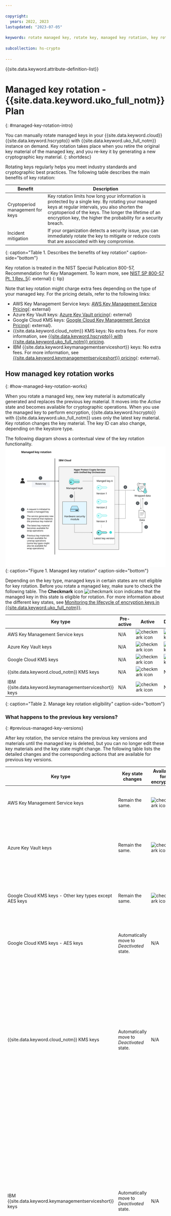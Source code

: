 ```yaml
---

copyright:
  years: 2022, 2023
lastupdated: "2023-07-05"

keywords: rotate managed key, rotate key, managed key rotation, key rotation, key rewrap

subcollection: hs-crypto

---
```


{{site.data.keyword.attribute-definition-list}}



# Managed key rotation - {{site.data.keyword.uko_full_notm}} Plan
{: #managed-key-rotation-intro}

You can manually rotate managed keys in your {{site.data.keyword.cloud}} {{site.data.keyword.hscrypto}} with {{site.data.keyword.uko_full_notm}} instance on demand. Key rotation takes place when you retire the original key material of the managed key, and you re-key it by generating a new cryptographic key material.
{: shortdesc}

Rotating keys regularly helps you meet industry standards and cryptographic best practices. The following table describes the main benefits of key rotation:

| Benefit | Description |
| --- | --- |
| Cryptoperiod management for keys | Key rotation limits how long your information is protected by a single key. By rotating your managed keys at regular intervals, you also shorten the cryptoperiod of the keys. The longer the lifetime of an encryption key, the higher the probability for a security breach. |
| Incident mitigation | If your organization detects a security issue, you can immediately rotate the key to mitigate or reduce costs that are associated with key compromise. |
{: caption="Table 1. Describes the benefits of key rotation" caption-side="bottom"}

Key rotation is treated in the NIST Special Publication 800-57, Recommendation for Key Management. To learn more, see [NIST SP 800-57 Pt. 1 Rev. 5](https://csrc.nist.gov/publications/detail/sp/800-57-part-1/rev-5/final){: external}
{: tip}

Note that key rotation might charge extra fees depending on the type of your managed key. For the pricing details, refer to the following links:

- AWS Key Management Service keys: [AWS Key Management Service Pricing](https://aws.amazon.com/kms/pricing/){: external}
- Azure Key Vault keys: [Azure Key Vault pricing](https://azure.microsoft.com/en-us/pricing/details/key-vault/){: external}
- Google Cloud KMS keys: [Google Cloud Key Management Service Pricing](https://cloud.google.com/security-key-management#section-11){: external}.
- {{site.data.keyword.cloud_notm}} KMS keys: No extra fees. For more information, see [{{site.data.keyword.hscrypto}} with {{site.data.keyword.uko_full_notm}} pricing](/docs/hs-crypto?topic=hs-crypto-faq-pricing#faq-how-charge-hpcs-uko).
- IBM {{site.data.keyword.keymanagementserviceshort}} keys: No extra fees. For more information, see [{{site.data.keyword.keymanagementserviceshort}} pricing](https://cloud.ibm.com/docs/key-protect?topic=key-protect-pricing-plan){: external}. 

## How managed key rotation works
{: #how-managed-key-rotation-works}

When you rotate a managed key, new key material is automatically generated and replaces the previous key material. It moves into the *Active* state and becomes available for cryptographic operations. When you use the managed key to perform encryption, {{site.data.keyword.hscrypto}} with {{site.data.keyword.uko_full_notm}} uses only the latest key material. Key rotation changes the key material. The key ID can also change, depending on the keystore type.

The following diagram shows a contextual view of the key rotation functionality.
![Manage key rotation](/images/uko-key-rotation.svg "Managed key rotation"){: caption="Figure 1. Managed key rotation" caption-side="bottom"}

Depending on the key type, managed keys in certain states are not eligible for key rotation. Before you rotate a managed key, make sure to check the following table. The **Checkmark** icon ![checkmark icon](../icons/checkmark-icon.svg "Checkmark") indicates that the managed key in this state is eligible for rotation. For more information about the different key states, see [Monitoring the lifecycle of encryption keys in {{site.data.keyword.uko_full_notm}}](/docs/hs-crypto?topic=hs-crypto-uko-key-states).

| Key type | Pre-active | Active | Deactivated | Destroyed |
| ------ | ------ | ---------- | ----------- | --------- |
| AWS Key Management Service keys |N/A  | ![checkmark icon](../icons/checkmark-icon.svg "Checkmark") | ![checkmark icon](../icons/checkmark-icon.svg "Checkmark") | N/A|
| Azure Key Vault keys | N/A | ![checkmark icon](../icons/checkmark-icon.svg "Checkmark") | ![checkmark icon](../icons/checkmark-icon.svg "Checkmark") | N/A  |
| Google Cloud KMS keys | N/A | ![checkmark icon](../icons/checkmark-icon.svg "Checkmark") | ![checkmark icon](../icons/checkmark-icon.svg "Checkmark")  | N/A  |
| {{site.data.keyword.cloud_notm}} KMS keys |  N/A   |  ![checkmark icon](../icons/checkmark-icon.svg "Checkmark")   |N/A | N/A  |
| IBM {{site.data.keyword.keymanagementserviceshort}} keys | N/A | ![checkmark icon](../icons/checkmark-icon.svg "Checkmark") | N/A | N/A  |
{: caption="Table 2. Manage key rotation eligibility" caption-side="bottom"}

### What happens to the previous key versions?
{: #previous-managed-key-versions}

After key rotation, the service retains the previous key versions and materials until the managed key is deleted, but you can no longer edit these key materials and the key state might change. The following table lists the detailed changes and the corresponding actions that are available for previous key versions.

| Key type | Key state changes | Available for encryption | Available for decryption | Description |
| ------ | ------------------- | --------------------- | --------------------- | --------------------- |
| AWS Key Management Service keys | Remain the same. | ![checkmark icon](../icons/checkmark-icon.svg "Checkmark") | ![checkmark icon](../icons/checkmark-icon.svg "Checkmark") | For more information, see [Rotating AWS KMS keys](https://docs.aws.amazon.com/kms/latest/developerguide/rotate-keys.html){: external}. |
| Azure Key Vault keys | Remain the same. | ![checkmark icon](../icons/checkmark-icon.svg "Checkmark") | ![checkmark icon](../icons/checkmark-icon.svg "Checkmark") | For more information, see [Configure cryptographic key auto-rotation in Azure Key Vault](https://learn.microsoft.com/en-us/azure/key-vault/keys/how-to-configure-key-rotation){: external} |
| Google Cloud KMS keys - Other key types except AES keys | Remain the same. | ![checkmark icon](../icons/checkmark-icon.svg "Checkmark") | ![checkmark icon](../icons/checkmark-icon.svg "Checkmark") | For more information, see [Key rotation](https://cloud.google.com/kms/docs/key-rotation){: external} and [Rotating keys](https://cloud.google.com/kms/docs/rotating-keys){: external}. |
| Google Cloud KMS keys - AES keys | Automatically move to *Deactivated* state.  | N/A | ![checkmark icon](../icons/checkmark-icon.svg "Checkmark") | For more information, see [Key rotation](https://cloud.google.com/kms/docs/key-rotation){: external} and [Rotating keys](https://cloud.google.com/kms/docs/rotating-keys){: external}.  |
| {{site.data.keyword.cloud_notm}} KMS keys | Automatically move to *Deactivated* state.   | N/A | ![checkmark icon](../icons/checkmark-icon.svg "Checkmark") | The previous key material can no longer be used for encryption, but it remains available for unwrap operations. When you use the rotated manage key to decrypt data, the service uses the same version of the key material that was used for encryption, and then rewraps data by using the latest key material. |
| IBM {{site.data.keyword.keymanagementserviceshort}} keys | Automatically move to *Deactivated* state.   | N/A | ![checkmark icon](../icons/checkmark-icon.svg "Checkmark") | The previous key material can no longer be used for encryption, but it remains available for unwrap operations. When you use the rotated manage key to decrypt data, the service uses the same version of the key material that was used for encryption before, and then rewraps data by using the latest key material. For more information, see [Rotating your keys](/docs/key-protect?topic=key-protect-key-rotation){: external}. |
{: caption="Table 3. Previous key versions changes" caption-side="bottom"}

### How often should keys be rotated?
{: #managed-key-rotation-frequency}

The best practice is to rotate your manage keys regularly. {{site.data.keyword.uko_full_notm}} allows no more than one key rotation per hour for each key.

### Rewrapping data after rotating a managed key
{: #rewrap-data-after-managed-key-rotation}

After a managed key rotation is complete, new key material becomes available for cryptographic operations. To ensure that your data is protected by the latest version of a managed key, rewrap your data after you rotate a managed key. Depending on your key type, refer to the following table for corresponding instructions.

| Key type | Instructions for rewrapping data | 
| ------ | ------------------- |
| AWS Key Management Service keys | [Rewrapping data with AWS Key Management Service](https://docs.aws.amazon.com/kms/latest/APIReference/API_ReEncrypt.html){: external}. |
| Azure Key Vault keys | [Azure key vault documentation](https://learn.microsoft.com/en-us/azure/key-vault/){: external}. |
| Google Cloud KMS keys | [Rewrapping data with Google Cloud KMS](https://cloud.google.com/kms/docs/re-encrypt-data){: external}.  |
| {{site.data.keyword.cloud_notm}} KMS keys | [Rewrapping data with {{site.data.keyword.cloud_notm}} {{site.data.keyword.hscrypto}}](/docs/hs-crypto?topic=hs-crypto-rewrap-keys). |
| IBM {{site.data.keyword.keymanagementserviceshort}} keys | [Rewrapping data with IBM {{site.data.keyword.keymanagementserviceshort}}](https://cloud.ibm.com/docs/key-protect?topic=key-protect-rewrap-keys). |
{: caption="Table 4. Rewrapping data after key rotation" caption-side="bottom"}

## What's next
{: #managed-key-rotation-next}

- For more information about how to manually rotate a managed key, see [Rotating managed keys](/docs/hs-crypto?topic=hs-crypto-uko-rotate-keys).
- For more information about how to edit managed keys, see [Editing key details](/docs/hs-crypto?topic=hs-crypto-edit-kms-keys).

